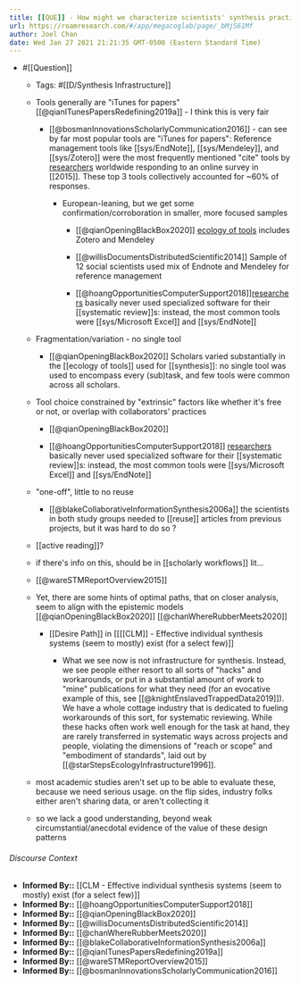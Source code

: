 ```yaml
---
title: [[QUE]] - How might we characterize scientists' synthesis practices from a process/tool perspective?
url: https://roamresearch.com/#/app/megacoglab/page/_bMjS61Mf
author: Joel Chan
date: Wed Jan 27 2021 21:21:35 GMT-0500 (Eastern Standard Time)
---
```


- #[[Question]]

    - Tags: #[[D/Synthesis Infrastructure]]

    - Tools generally are "iTunes for papers" [[@qianITunesPapersRedefining2019a]] - I think this is very fair

        - [[@bosmanInnovationsScholarlyCommunication2016]] - can see by far most popular tools are "iTunes for papers": Reference management tools like [[sys/EndNote]], [[sys/Mendeley]], and [[sys/Zotero]] were the most frequently mentioned "cite" tools by [researchers](((TqJhckxKb))) worldwide responding to an online survey in [[2015]]. These top 3 tools collectively accounted for ~60% of responses.

            - European-leaning, but we get some confirmation/corroboration in smaller, more focused samples

                - [[@qianOpeningBlackBox2020]] [ecology of tools](![](https://firebasestorage.googleapis.com/v0/b/firescript-577a2.appspot.com/o/imgs%2Fapp%2Fmegacoglab%2FpfGp_fY99U.png?alt=media&token=db2472d9-6884-467c-8ae0-5db27fcb6643)) includes Zotero and Mendeley

                - [[@willisDocumentsDistributedScientific2014]] Sample of 12 social scientists used mix of Endnote and Mendeley for reference management

                - [[@hoangOpportunitiesComputerSupport2018]][researchers](((R4yIJzOBs))) basically never used specialized software for their [[systematic review]]s: instead, the most common tools were [[sys/Microsoft Excel]] and [[sys/EndNote]]

    - Fragmentation/variation - no single tool

        - [[@qianOpeningBlackBox2020]] Scholars varied substantially in the [[ecology of tools]] used for [[synthesis]]: no single tool was used to encompass every (sub)task, and few tools were common across all scholars.

    - Tool choice constrained by "extrinsic" factors like whether it's free or not, or overlap with collaborators' practices

        - [[@qianOpeningBlackBox2020]]

        - [[@hoangOpportunitiesComputerSupport2018]] [researchers](((R4yIJzOBs))) basically never used specialized software for their [[systematic review]]s: instead, the most common tools were [[sys/Microsoft Excel]] and [[sys/EndNote]]

    - "one-off", little to no reuse

        - [[@blakeCollaborativeInformationSynthesis2006a]] the scientists in both study groups needed to [[reuse]] articles from previous projects, but it was hard to do so ?

    - [[active reading]]?

    - if there's info on this, should be in [[scholarly workflows]] lit...

    - [[@wareSTMReportOverview2015]]

    - Yet, there are some hints of optimal paths, that on closer analysis, seem to align with the epistemic models [[@qianOpeningBlackBox2020]] [[@chanWhereRubberMeets2020]]

        - [[Desire Path]] in [[[[CLM]] - Effective individual synthesis systems (seem to mostly) exist (for a select few)]]

            - What we see now is not infrastructure for synthesis. Instead, we see people either resort to all sorts of "hacks" and workarounds, or put in a substantial amount of work to "mine" publications for what they need (for an evocative example of this, see [[@knightEnslavedTrappedData2019]]). We have a whole cottage industry that is dedicated to fueling workarounds of this sort, for systematic reviewing. While these hacks often work well enough for the task at hand, they are rarely transferred in systematic ways across projects and people, violating the dimensions of "reach or scope" and "embodiment of standards", laid out by [[@starStepsEcologyInfrastructure1996]].

    - most academic studies aren't set up to be able to evaluate these, because we need serious usage. on the flip sides, industry folks either aren't sharing data, or aren't collecting it

    - so we lack a good understanding, beyond weak circumstantial/anecdotal evidence of the value of these design patterns

###### Discourse Context

- **Informed By::** [[CLM - Effective individual synthesis systems (seem to mostly) exist (for a select few)]]
- **Informed By::** [[@hoangOpportunitiesComputerSupport2018]]
- **Informed By::** [[@qianOpeningBlackBox2020]]
- **Informed By::** [[@willisDocumentsDistributedScientific2014]]
- **Informed By::** [[@chanWhereRubberMeets2020]]
- **Informed By::** [[@blakeCollaborativeInformationSynthesis2006a]]
- **Informed By::** [[@qianITunesPapersRedefining2019a]]
- **Informed By::** [[@wareSTMReportOverview2015]]
- **Informed By::** [[@bosmanInnovationsScholarlyCommunication2016]]
